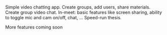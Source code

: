 Simple video chatting app. Create groups, add users, share materials. Create group video chat. In-meet: basic features like screen sharing, ability to toggle mic and cam on/off, chat, ...
Speed-run thesis.

More features coming soon
